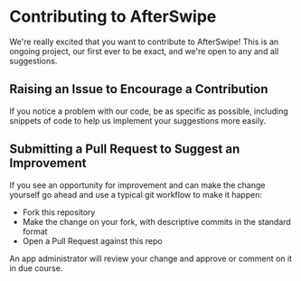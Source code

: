 # Contributing to AfterSwipe

We're really excited that you want to contribute to AfterSwipe! This is an ongoing project, our first ever to be exact, and we're open to any and all suggestions.

## Raising an Issue to Encourage a Contribution

If you notice a problem with our code, be as specific as possible, including snippets of code to help us implement your suggestions more easily.

## Submitting a Pull Request to Suggest an Improvement

If you see an opportunity for improvement and can make the change yourself go
ahead and use a typical git workflow to make it happen:

* Fork this repository
* Make the change on your fork, with descriptive commits in the standard format
* Open a Pull Request against this repo

An app administrator will review your change and approve or comment on it in due
course.
